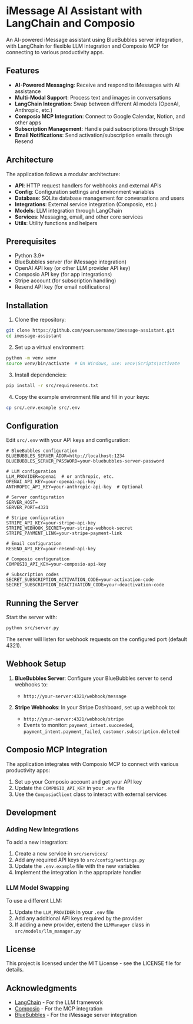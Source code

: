 # iMessage AI Assistant with LangChain and Composio

An AI-powered iMessage assistant using BlueBubbles server integration, with LangChain for flexible LLM integration and Composio MCP for connecting to various productivity apps.

## Features

- **AI-Powered Messaging**: Receive and respond to iMessages with AI assistance
- **Multi-Modal Support**: Process text and images in conversations
- **LangChain Integration**: Swap between different AI models (OpenAI, Anthropic, etc.)
- **Composio MCP Integration**: Connect to Google Calendar, Notion, and other apps
- **Subscription Management**: Handle paid subscriptions through Stripe
- **Email Notifications**: Send activation/subscription emails through Resend

## Architecture

The application follows a modular architecture:

- **API**: HTTP request handlers for webhooks and external APIs
- **Config**: Configuration settings and environment variables
- **Database**: SQLite database management for conversations and users
- **Integrations**: External service integration (Composio, etc.)
- **Models**: LLM integration through LangChain
- **Services**: Messaging, email, and other core services
- **Utils**: Utility functions and helpers

## Prerequisites

- Python 3.9+
- BlueBubbles server (for iMessage integration)
- OpenAI API key (or other LLM provider API key)
- Composio API key (for app integrations)
- Stripe account (for subscription handling)
- Resend API key (for email notifications)

## Installation

1. Clone the repository:
```bash
git clone https://github.com/yourusername/imessage-assistant.git
cd imessage-assistant
```

2. Set up a virtual environment:
```bash
python -m venv venv
source venv/bin/activate  # On Windows, use: venv\Scripts\activate
```

3. Install dependencies:
```bash
pip install -r src/requirements.txt
```

4. Copy the example environment file and fill in your keys:
```bash
cp src/.env.example src/.env
```

## Configuration

Edit `src/.env` with your API keys and configuration:

```
# BlueBubbles configuration
BLUEBUBBLES_SERVER_ADDR=http://localhost:1234
BLUEBUBBLES_SERVER_PASSWORD=your-bluebubbles-server-password

# LLM configuration
LLM_PROVIDER=openai  # or anthropic, etc.
OPENAI_API_KEY=your-openai-api-key
ANTHROPIC_API_KEY=your-anthropic-api-key  # Optional

# Server configuration
SERVER_HOST=
SERVER_PORT=4321

# Stripe configuration
STRIPE_API_KEY=your-stripe-api-key
STRIPE_WEBHOOK_SECRET=your-stripe-webhook-secret
STRIPE_PAYMENT_LINK=your-stripe-payment-link

# Email configuration
RESEND_API_KEY=your-resend-api-key

# Composio configuration
COMPOSIO_API_KEY=your-composio-api-key

# Subscription codes
SECRET_SUBSCRIPTION_ACTIVATION_CODE=your-activation-code
SECRET_SUBSCRIPTION_DEACTIVATION_CODE=your-deactivation-code
```

## Running the Server

Start the server with:

```bash
python src/server.py
```

The server will listen for webhook requests on the configured port (default 4321).

## Webhook Setup

1. **BlueBubbles Server**: Configure your BlueBubbles server to send webhooks to:
   - `http://your-server:4321/webhook/message`

2. **Stripe Webhooks**: In your Stripe Dashboard, set up a webhook to:
   - `http://your-server:4321/webhook/stripe`
   - Events to monitor: `payment_intent.succeeded`, `payment_intent.payment_failed`, `customer.subscription.deleted`

## Composio MCP Integration

The application integrates with Composio MCP to connect with various productivity apps:

1. Set up your Composio account and get your API key
2. Update the `COMPOSIO_API_KEY` in your `.env` file
3. Use the `ComposioClient` class to interact with external services

## Development

### Adding New Integrations

To add a new integration:

1. Create a new service in `src/services/`
2. Add any required API keys to `src/config/settings.py`
3. Update the `.env.example` file with the new variables
4. Implement the integration in the appropriate handler

### LLM Model Swapping

To use a different LLM:

1. Update the `LLM_PROVIDER` in your `.env` file
2. Add any additional API keys required by the provider
3. If adding a new provider, extend the `LLMManager` class in `src/models/llm_manager.py`

## License

This project is licensed under the MIT License - see the LICENSE file for details.

## Acknowledgments

- [LangChain](https://github.com/langchain-ai/langchain) - For the LLM framework
- [Composio](https://docs.composio.dev/) - For the MCP integration
- [BlueBubbles](https://bluebubbles.app/) - For the iMessage server integration
